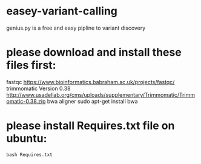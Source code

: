 # easey-variant-calling 
genius.py is a free and easy pipline to variant discovery

# please download and install these files first:
fastqc
    https://www.bioinformatics.babraham.ac.uk/projects/fastqc/
trimmomatic Version 0.38
    http://www.usadellab.org/cms/uploads/supplementary/Trimmomatic/Trimmomatic-0.38.zip
bwa aligner
    sudo apt-get install bwa

# please install Requires.txt file on  ubuntu:
    bash Requires.txt
